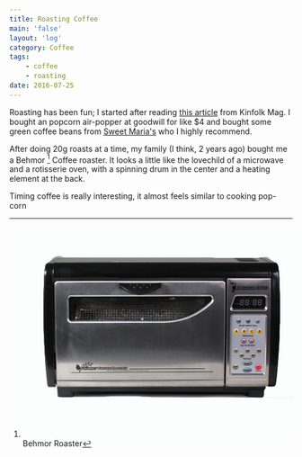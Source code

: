 ```yaml
---
title: Roasting Coffee
main: 'false'
layout: 'log'
category: Coffee
tags:
    - coffee
    - roasting
date: 2016-07-25
---
```

Roasting has been fun; I started after reading [this article](http://www.kinfolk.com/home-roasting-coffee/) from Kinfolk Mag. I bought an popcorn air-popper at goodwill for like $4 and bought some green coffee beans from [Sweet Maria's](https://www.sweetmarias.com/) who I highly recommend. 

After doing 20g roasts at a time, my family (I think, 2 years ago) bought me a Behmor [^1] Coffee roaster. It looks a little like the lovechild of a microwave and a rotisserie oven, with a spinning drum in the center and a heating element at the back. 

Timing coffee is really interesting, it almost feels similar to cooking pop-corn

[^1]: ![Behmor Roaster](/images/things/coffee/behmor.jpg) Behmor Roaster